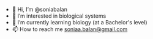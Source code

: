 - 👋 Hi, I’m @soniabalan
- 👀 I’m interested in biological systems
- 🌱 I’m currently learning biology (at a Bachelor's level)
- 📫 How to reach me soniaa.balan@gmail.com
